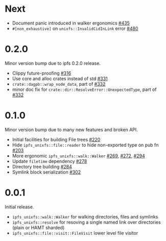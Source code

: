 # Next

* Document panic introduced in walker ergonomics [#435]
* `#[non_exhaustive]` on `unixfs::InvalidCidInLink` error [#480]

[#435]: https://github.com/rs-ipfs/rust-ipfs/pull/435
[#480]: https://github.com/rs-ipfs/rust-ipfs/pull/480

# 0.2.0

Minor version bump due to ipfs 0.2.0 release.

* Clippy future-proofing [#316]
* Use core and alloc crates instead of std [#331]
* `crate::dagpb::wrap_node_data`, part of [#332]
* minor doc fix for `crate::dir::ResolveError::UnexpectedType`, part of [#332]

[#316]: https://github.com/rs-ipfs/rust-ipfs/pull/316
[#331]: https://github.com/rs-ipfs/rust-ipfs/pull/331
[#332]: https://github.com/rs-ipfs/rust-ipfs/pull/332

# 0.1.0

Minor version bump due to many new features and broken API.

* Initial facilities for building File trees [#220]
* Hide `ipfs_unixfs::file::reader` to hide non-exported type on pub fn [#203]
* More ergonomic `ipfs_unixfs::walk::Walker` [#269], [#272], [#294]
* Update `filetime` dependency [#278]
* Directory tree building [#284]
* Symlink block serialization [#302]

[#203]: https://github.com/rs-ipfs/rust-ipfs/pull/203
[#220]: https://github.com/rs-ipfs/rust-ipfs/pull/220
[#269]: https://github.com/rs-ipfs/rust-ipfs/pull/269
[#272]: https://github.com/rs-ipfs/rust-ipfs/pull/272
[#278]: https://github.com/rs-ipfs/rust-ipfs/pull/278
[#284]: https://github.com/rs-ipfs/rust-ipfs/pull/284
[#294]: https://github.com/rs-ipfs/rust-ipfs/pull/294
[#302]: https://github.com/rs-ipfs/rust-ipfs/pull/302

# 0.0.1

Initial release.

* `ipfs_unixfs::walk::Walker` for walking directories, files and symlinks
* `ipfs_unixfs::resolve` for resoving a single named link over directories
  (plain or HAMT sharded)
* `ipfs_unixfs::file::visit::FileVisit` lower level file visitor

